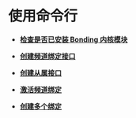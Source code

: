 # 使用命令行<a name="ZH-CN_TOPIC_0183005802"></a>

-   **[检查是否已安装 Bonding 内核模块](检查是否已安装-Bonding-内核模块.md)**  

-   **[创建频道绑定接口](创建频道绑定接口.md)**  

-   **[创建从属接口](创建从属接口.md)**  

-   **[激活频道绑定](激活频道绑定.md)**  

-   **[创建多个绑定](创建多个绑定.md)**  



